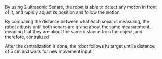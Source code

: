 By using 2 ultrasonic Sonars, the robot is able to detect any motion in front of it, and rapidly adjust its position and follow the motion

By comparing the distance between what each sonar is measuring, the robot adjusts until both sonars are giving about the same measurement,
meaning that they are about the same distance from the object, and therefore, centralized

After the centralization is done, the robot follows its target until a distance of 5 cm and waits for new movement input

